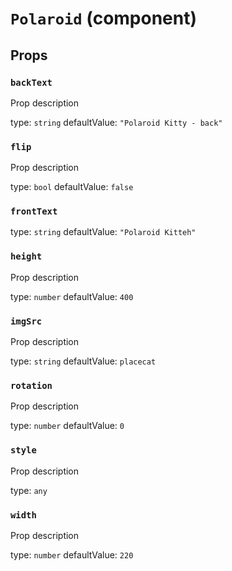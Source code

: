 `Polaroid` (component)
======================



Props
-----

### `backText`

Prop description

type: `string`
defaultValue: `"Polaroid Kitty - back"`


### `flip`

Prop description

type: `bool`
defaultValue: `false`


### `frontText`

type: `string`
defaultValue: `"Polaroid Kitteh"`


### `height`

Prop description

type: `number`
defaultValue: `400`


### `imgSrc`

Prop description

type: `string`
defaultValue: `placecat`


### `rotation`

Prop description

type: `number`
defaultValue: `0`


### `style`

Prop description

type: `any`


### `width`

Prop description

type: `number`
defaultValue: `220`

